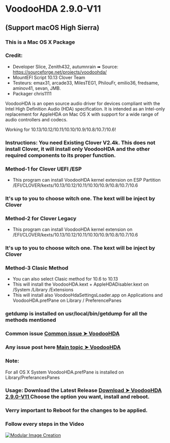 # VoodooHDA 2.9.0-V11 
## (Support macOS High Sierra)

### This is a Mac OS X Package

### Credit:
- Developer Slice, Zenith432, autumnrain ➠ Source: https://sourceforge.net/projects/voodoohda/
- MountEFI Script 10.13 Clover Team
- Testeurs: emax31, arcade33, MilesTEG1, PhilouFr, emilio36, fredsame, aminov41, sevan, JMB.
- Packager chris1111


VoodooHDA is an open source audio driver for devices compliant with the Intel High Definition Audio (HDA) specification.
It is intended as an Intel-only replacement for AppleHDA on Mac OS X with support for a wide range of audio controllers and codecs.
 
Working for 10.13/10.12/10.11/10.10/10.9/10.8/10.7/10.6!  


### Instructions: You need Existing Clover V2.4k. This does not install Clover, it will install only VoodooHDA and the other required components to its proper function.

### Method-1 for Clover UEFI /ESP
- This program can install VoodooHDA kernel extension on ESP Partition /EFI/CLOVER/kexts/10.13/10.12/10.11/10.10/10.9/10.8/10.7/10.6
### It's up to you to choose witch one. The kext will be inject by Clover

### Method-2 for Clover Legacy
- This program can install VoodooHDA kernel extension on /EFI/CLOVER/kexts/10.13/10.12/10.11/10.10/10.9/10.8/10.7/10.6
### It's up to you to choose witch one. The kext will be inject by Clover


### Method-3 Clasic Method
- You can also select Clasic method for 10.6 to 10.13
- This will install the VoodooHDA.kext + AppleHDADisabler.kext on /System /Library /Extensions
- This will install also VoodooHdaSettingsLoader.app on Applications and VoodooHDA.prefPane on Library / PreferencePanes  

### getdump is installed on usr/local/bin/getdump for all the methods mentioned

### Common issue [Common issue ➤ VoodooHDA ](http://www.insanelymac.com/forum/topic/267905-voodoohda-common-problems/)

### Any issue post here [Main topic ➤ VoodooHDA ](http://www.insanelymac.com/forum/topic/314406-voodoohda-290/)

### Note:
For all OS X System VoodooHDA.prefPane is installed on Library/PreferancesPanes
### Usage: Download the Latest Release [Download ➤ VoodooHDA 2.9.0-V11 ](https://github.com/chris1111/VoodooHDA-2.9.0-Clover-V11/releases) Choose the option you want, install and reboot. 
### Verry important to Reboot for the changes to be applied.

### Follow every steps in the Video

[![Modular Image Creation](https://i62.servimg.com/u/f62/18/50/18/69/68747411.jpg)](https://www.hackintosh-montreal.com/h30-voodoohda-repos)
